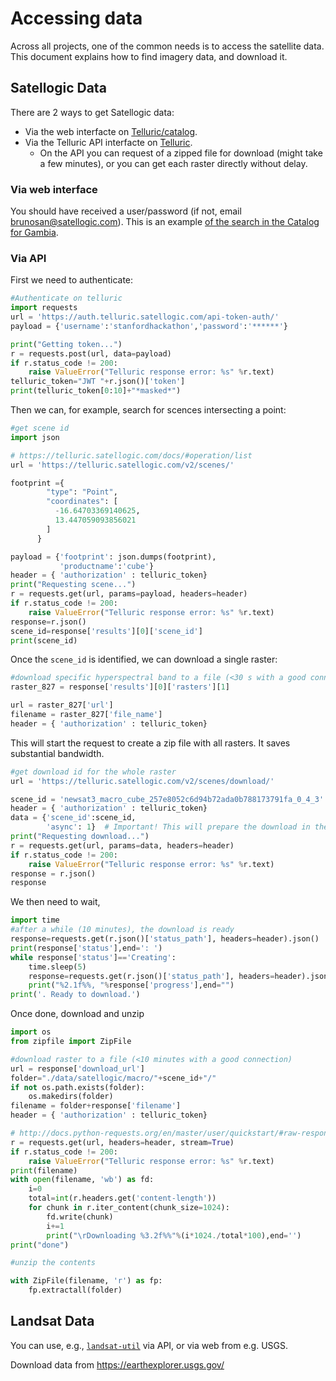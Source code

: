 # Accessing data

Across all projects, one of the common needs is to access the satellite data. This document explains how to find imagery data, and download it.


## Satellogic Data

There are 2 ways to get Satellogic data:

* Via the web interfacte on [Telluric/catalog](http://telluric.satellogic.com/catalog).
* Via the Telluric API interfacte on [Telluric](https://telluric.satellogic.com/docs/).
    * On the API you can request of a zipped file for download (might take a few minutes), or you can get each raster directly without delay.

### Via web interface

You should have received a user/password (if not, email brunosan@satellogic.com). This is an example [of the search in the Catalog for Gambia](https://telluric.satellogic.com/catalog/shared/N4IgRghgzgpgthADiAXCAFgF04qKD0+A1gPYBOJAdhAHQDmMJdNArpQJYC06M7AJjAA2YGGWYD8mdoJhR8FCHyh18ADwC8wVQF8AZAE9N+vQC9NJ7SAA0IAMYxKmUagDanAIwBOAOyeADN4ArDSeAEzeAMx+EQAsAGyeEVbugYF+Mak0oRERoWmBEQAccQC6NrYsZGQOmADK9pQwAJIAIqggjQDuUBCYEQD6CLYU-RUi-XneMIV+gaG2cXyeMWDeoYoQfquFhe6Rvu4AZhD9fv0x-RHWdoLstkQwfPUOzW1oXT19gxDDJKMs40m01m80Wy1W6z4m22u32niOJzOFyuNnQJAAbqJHs9Gq1UJQWIJBDYEOxKAAFCCNQQAYUq1UcABUIGB2tUoITMFBrodpE4yAAlEgsJzclAuFwgQ4kEg4MhkzAgMqSjmIRC3ZzKkCICh8Fi2TDUOAwJVWSVSY1QTAQODILVQBowfr8U0qx2wTDOviukCfIS3Jz9I0mkplEAARxYon0qFA0tlOoV7WAAB0QJh9IgYGmUGnySRBPo6FQ01Y07YZWQ+GTerIcxK3O5CjQInEZnEm7t0pEAskYjQYn44oPPIF3LMYqFPMVlR5m63253xzEe95kqEB1FQnFQn5EnFW4FZ+4N-5Zv5QqFB35CstQuvN35t7v94fj6e-Oen1fP7fJ32ByHEcxwnKcZzNOcWzbIcl27KI13cftB2HPcQMCSdp1KUNLBsP0iXYQNg3aa4HReL1iNw90YE9F00BIlg1Q1MgKKlCg4H6C0TTomxMD+TiWNuOACNQcdPxsEhDkOD1UD8ElqI2a1Y20GwdRIPUDSItAxhNZSQBMGU4FQOIaG8GJChyCzLIsmw+DICBOlEWprUwFgxRAEgs0ab0eI8nFXnaD5egGIYRm0iZAimGY5gWJYVjWDYtm8HY9giA5jlOc5Lmuch2DoGtBD8vF3hgbogu+X5-kBCLgWisE4shaEkthVL4XSpEstw8gpEoOgADF2CEJRXFACgRS4lwwykTAZCc+UepYw5CUESlMHQFiHhjbj3KrZw6OUkbhScVxJoImbMDmugFqWla1q2jaWPIARmL2qwDrG46eNOmBZrJS6tsWokbvWmBNpAbKduesHtBKbQgA).


### Via API

First we need to authenticate:

```python
#Authenticate on telluric
import requests
url = 'https://auth.telluric.satellogic.com/api-token-auth/'
payload = {'username':'stanfordhackathon','password':'******'}

print("Getting token...")
r = requests.post(url, data=payload)
if r.status_code != 200:
    raise ValueError("Telluric response error: %s" %r.text)
telluric_token="JWT "+r.json()['token']
print(telluric_token[0:10]+"*masked*")
```

Then we can, for example, search for scences intersecting a point:

```python
#get scene id
import json

# https://telluric.satellogic.com/docs/#operation/list
url = 'https://telluric.satellogic.com/v2/scenes/'

footprint ={
        "type": "Point",
        "coordinates": [
          -16.64703369140625,
          13.447059093856021
        ]
      }

payload = {'footprint': json.dumps(footprint),
           'productname':'cube'}
header = { 'authorization' : telluric_token}
print("Requesting scene...")
r = requests.get(url, params=payload, headers=header)
if r.status_code != 200:
    raise ValueError("Telluric response error: %s" %r.text)
response=r.json()
scene_id=response['results'][0]['scene_id']
print(scene_id)
```

Once the `scene_id` is identified, we can download a single raster:

```python
#download specific hyperspectral band to a file (<30 s with a good connection)
raster_827 = response['results'][0]['rasters'][1]

url = raster_827['url']
filename = raster_827['file_name']
header = { 'authorization' : telluric_token}
```

This will start the request to create a zip file with all rasters. It saves substantial bandwidth.


```python
#get download id for the whole raster
url = 'https://telluric.satellogic.com/v2/scenes/download/'

scene_id = 'newsat3_macro_cube_257e8052c6d94b72ada0b788173791fa_0_4_3'
header = { 'authorization' : telluric_token}
data = {'scene_id':scene_id,
        'async': 1}  # Important! This will prepare the download in the background for us
print("Requesting download...")
r = requests.get(url, params=data, headers=header)
if r.status_code != 200:
    raise ValueError("Telluric response error: %s" %r.text)
response = r.json()
response  
```

We then need to wait,

```python
import time
#after a while (10 minutes), the download is ready
response=requests.get(r.json()['status_path'], headers=header).json()
print(response['status'],end=': ')
while response['status']=='Creating':
    time.sleep(5)
    response=requests.get(r.json()['status_path'], headers=header).json()
    print("%2.1f%%, "%response['progress'],end="")
print('. Ready to download.')
```

Once done, download and unzip

```python
import os
from zipfile import ZipFile

#download raster to a file (<10 minutes with a good connection)
url = response['download_url']
folder="./data/satellogic/macro/"+scene_id+"/"
if not os.path.exists(folder):
    os.makedirs(folder)
filename = folder+response['filename']
header = { 'authorization' : telluric_token}

# http://docs.python-requests.org/en/master/user/quickstart/#raw-response-content
r = requests.get(url, headers=header, stream=True)
if r.status_code != 200:
    raise ValueError("Telluric response error: %s" %r.text)
print(filename)
with open(filename, 'wb') as fd:
    i=0
    total=int(r.headers.get('content-length'))
    for chunk in r.iter_content(chunk_size=1024):
        fd.write(chunk)
        i+=1
        print("\rDownloading %3.2f%%"%(i*1024./total*100),end='')
print("done")

#unzip the contents

with ZipFile(filename, 'r') as fp:
    fp.extractall(folder)
```





## Landsat Data

You can use, e.g., [`landsat-util`](https://pythonhosted.org/landsat-util/) via API, or via web from e.g. USGS.

Download data from https://earthexplorer.usgs.gov/

